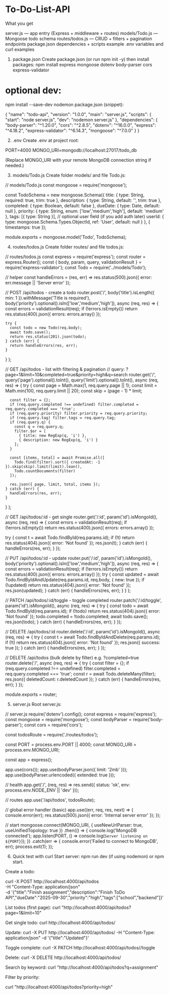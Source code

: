 # To-Do-List-API
What you get

server.js — app entry (Express + middleware + routes)
models/Todo.js — Mongoose todo schema
routes/todos.js — CRUD + filters + pagination endpoints
package.json dependencies + scripts
example .env variables and curl examples

1) package.json
Create package.json (or run npm init -y) then install packages:
npm install express mongoose dotenv body-parser cors express-validator

# optional dev:
npm install --save-dev nodemon
package.json (snippet):

{
  "name": "todo-api",
  "version": "1.0.0",
  "main": "server.js",
  "scripts": {
    "start": "node server.js",
    "dev": "nodemon server.js"
  },
  "dependencies": {
    "body-parser": "^1.20.0",
    "cors": "^2.8.5",
    "dotenv": "^16.0.0",
    "express": "^4.18.2",
    "express-validator": "^6.14.3",
    "mongoose": "^7.0.0"
  }
}

2) .env
Create .env at project root:

PORT=4000
MONGO_URI=mongodb://localhost:27017/todo_db


(Replace MONGO_URI with your remote MongoDB connection string if needed.)

3) models/Todo.js
Create folder models/ and file Todo.js:

// models/Todo.js
const mongoose = require('mongoose');

const TodoSchema = new mongoose.Schema({
  title: { type: String, required: true, trim: true },
  description: { type: String, default: '', trim: true },
  completed: { type: Boolean, default: false },
  dueDate: { type: Date, default: null },
  priority: { type: String, enum: ['low','medium','high'], default: 'medium' },
  tags: [{ type: String }],
  // optional user field (if you add auth later)
  userId: { type: mongoose.Schema.Types.ObjectId, ref: 'User', default: null }
}, { timestamps: true });

module.exports = mongoose.model('Todo', TodoSchema);

4) routes/todos.js
Create folder routes/ and file todos.js:

// routes/todos.js
const express = require('express');
const router = express.Router();
const { body, param, query, validationResult } = require('express-validator');
const Todo = require('../models/Todo');

// helper
const handleErrors = (res, err) => res.status(500).json({ error: err.message || 'Server error' });

// POST /api/todos  - create a todo
router.post('/',
  body('title').isLength({ min: 1 }).withMessage('Title is required'),
  body('priority').optional().isIn(['low','medium','high']),
  async (req, res) => {
    const errors = validationResult(req);
    if (!errors.isEmpty()) return res.status(400).json({ errors: errors.array() });

    try {
      const todo = new Todo(req.body);
      await todo.save();
      return res.status(201).json(todo);
    } catch (err) {
      return handleErrors(res, err);
    }
  }
);

// GET /api/todos - list with filtering & pagination
// query: ?page=1&limit=10&completed=true&priority=high&q=search
router.get('/',
  query('page').optional().toInt(),
  query('limit').optional().toInt(),
  async (req, res) => {
    try {
      const page = Math.max(1, req.query.page || 1);
      const limit = Math.min(100, req.query.limit || 20);
      const skip = (page - 1) * limit;

      const filter = {};
      if (req.query.completed !== undefined) filter.completed = req.query.completed === 'true';
      if (req.query.priority) filter.priority = req.query.priority;
      if (req.query.tag) filter.tags = req.query.tag;
      if (req.query.q) {
        const q = req.query.q;
        filter.$or = [
          { title: new RegExp(q, 'i') },
          { description: new RegExp(q, 'i') }
        ];
      }

      const [items, total] = await Promise.all([
        Todo.find(filter).sort({ createdAt: -1 }).skip(skip).limit(limit).lean(),
        Todo.countDocuments(filter)
      ]);

      res.json({ page, limit, total, items });
    } catch (err) {
      handleErrors(res, err);
    }
  }
);

// GET /api/todos/:id - get single
router.get('/:id', param('id').isMongoId(), async (req, res) => {
  const errors = validationResult(req);
  if (!errors.isEmpty()) return res.status(400).json({ errors: errors.array() });

  try {
    const t = await Todo.findById(req.params.id);
    if (!t) return res.status(404).json({ error: 'Not found' });
    res.json(t);
  } catch (err) { handleErrors(res, err); }
});

// PUT /api/todos/:id - update
router.put('/:id',
  param('id').isMongoId(),
  body('priority').optional().isIn(['low','medium','high']),
  async (req, res) => {
    const errors = validationResult(req);
    if (!errors.isEmpty()) return res.status(400).json({ errors: errors.array() });
    try {
      const updated = await Todo.findByIdAndUpdate(req.params.id, req.body, { new: true });
      if (!updated) return res.status(404).json({ error: 'Not found' });
      res.json(updated);
    } catch (err) { handleErrors(res, err); }
  }
);

// PATCH /api/todos/:id/toggle - toggle completed
router.patch('/:id/toggle', param('id').isMongoId(), async (req, res) => {
  try {
    const todo = await Todo.findById(req.params.id);
    if (!todo) return res.status(404).json({ error: 'Not found' });
    todo.completed = !todo.completed;
    await todo.save();
    res.json(todo);
  } catch (err) { handleErrors(res, err); }
});

// DELETE /api/todos/:id
router.delete('/:id', param('id').isMongoId(), async (req, res) => {
  try {
    const t = await Todo.findByIdAndDelete(req.params.id);
    if (!t) return res.status(404).json({ error: 'Not found' });
    res.json({ success: true });
  } catch (err) { handleErrors(res, err); }
});

// DELETE /api/todos  (bulk delete by filter) e.g. ?completed=true
router.delete('/', async (req, res) => {
  try {
    const filter = {};
    if (req.query.completed !== undefined) filter.completed = req.query.completed === 'true';
    const r = await Todo.deleteMany(filter);
    res.json({ deletedCount: r.deletedCount });
  } catch (err) { handleErrors(res, err); }
});

module.exports = router;

5) server.js
Root server.js:

// server.js
require('dotenv').config();
const express = require('express');
const mongoose = require('mongoose');
const bodyParser = require('body-parser');
const cors = require('cors');

const todosRoute = require('./routes/todos');

const PORT = process.env.PORT || 4000;
const MONGO_URI = process.env.MONGO_URI;

const app = express();

app.use(cors());
app.use(bodyParser.json({ limit: '2mb' }));
app.use(bodyParser.urlencoded({ extended: true }));

// health
app.get('/', (req, res) => res.send({ status: 'ok', env: process.env.NODE_ENV || 'dev' }));

// routes
app.use('/api/todos', todosRoute);

// global error handler (basic)
app.use((err, req, res, next) => {
  console.error(err);
  res.status(500).json({ error: 'Internal server error' });
});

// start
mongoose.connect(MONGO_URI, { useNewUrlParser: true, useUnifiedTopology: true })
  .then(() => {
    console.log('MongoDB connected');
    app.listen(PORT, () => console.log(`Server listening on ${PORT}`));
  })
  .catch(err => {
    console.error('Failed to connect to MongoDB', err);
    process.exit(1);
  });

6) Quick test with curl
Start server: npm run dev (if using nodemon) or npm start.

Create a todo:

curl -X POST http://localhost:4000/api/todos \
  -H "Content-Type: application/json" \
  -d '{"title":"Finish assignment","description":"Finish ToDo API","dueDate":"2025-09-30","priority":"high","tags":["school","backend"]}'

List todos (first page):
curl "http://localhost:4000/api/todos?page=1&limit=10"


Get single todo:
curl http://localhost:4000/api/todos/<id>


Update:
curl -X PUT http://localhost:4000/api/todos/<id> -H "Content-Type: application/json" -d '{"title":"Updated"}'


Toggle complete:
curl -X PATCH http://localhost:4000/api/todos/<id>/toggle


Delete:
curl -X DELETE http://localhost:4000/api/todos/<id>


Search by keyword:
curl "http://localhost:4000/api/todos?q=assignment"


Filter by priority:

curl "http://localhost:4000/api/todos?priority=high"
